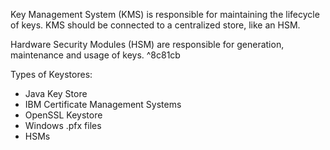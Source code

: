 Key Management System (KMS) is responsible for maintaining the lifecycle of keys.
KMS should be connected to a centralized store, like an HSM.

Hardware Security Modules (HSM) are responsible for generation, maintenance and usage of keys. ^8c81cb


Types of Keystores:
- Java Key Store
- IBM Certificate Management Systems
- OpenSSL Keystore
- Windows .pfx files
- HSMs